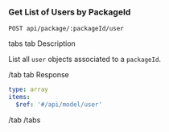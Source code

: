 ### Get List of Users by PackageId

```
POST api/package/:packageId/user
```

tabs
tab Description

List all `user` objects associated to a `packageId`.

/tab
tab Response

```yaml
type: array
items:
  $ref: '#/api/model/user'
```

/tab
/tabs